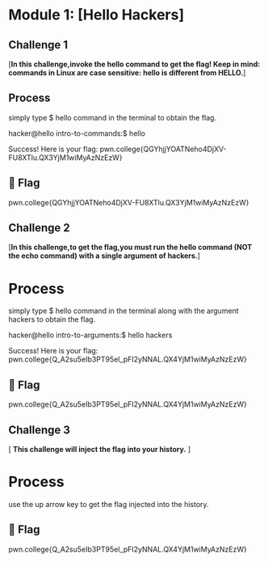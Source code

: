 # Module 1: [Hello Hackers]


##  Challenge 1 
 [**In this challenge,invoke the hello command to get the flag! Keep in mind: commands in Linux are case sensitive: hello is different from HELLO.**]


## Process

simply type $ hello command in the terminal to obtain the flag.

hacker@hello intro-to-commands:$ hello

Success! Here is your flag:
pwn.college{QGYhjjYOATNeho4DjXV-FU8XTlu.QX3YjM1wiMyAzNzEzW}


## 🏁 Flag
pwn.college{QGYhjjYOATNeho4DjXV-FU8XTlu.QX3YjM1wiMyAzNzEzW}


##  Challenge 2 

 [**In this challenge,to get the flag,you must run the hello command (NOT the echo command) with a single argument of hackers.**]


# Process

simply type $ hello command in the terminal along with the argument hackers to obtain the flag.

hacker@hello intro-to-arguments:$ hello hackers

Success! Here is your flag:
pwn.college{Q_A2su5eIb3PT95eI_pFI2yNNAL.QX4YjM1wiMyAzNzEzW}


## 🏁 Flag
pwn.college{Q_A2su5eIb3PT95eI_pFI2yNNAL.QX4YjM1wiMyAzNzEzW}

##  Challenge 3

[ **This challenge will inject the flag into your history.** ]


# Process

use the up arrow key to get the flag injected into the history.


## 🏁 Flag
pwn.college{Q_A2su5eIb3PT95eI_pFI2yNNAL.QX4YjM1wiMyAzNzEzW}
